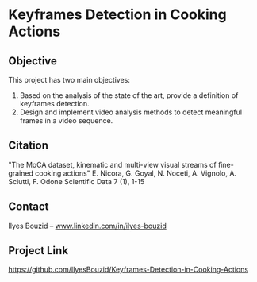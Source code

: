 # Keyframes Detection in Cooking Actions

## Objective
This project has two main objectives:
1. Based on the analysis of the state of the art, provide a definition of keyframes detection.
2. Design and implement video analysis methods to detect meaningful frames in a video sequence.

## Citation
"The MoCA dataset, kinematic and multi-view visual streams of fine-grained cooking actions" 
E. Nicora, G. Goyal, N. Noceti, A. Vignolo, A. Sciutti, F. Odone Scientific Data 7 (1), 1-15

## Contact
Ilyes Bouzid – www.linkedin.com/in/ilyes-bouzid

## Project Link
https://github.com/IlyesBouzid/Keyframes-Detection-in-Cooking-Actions
